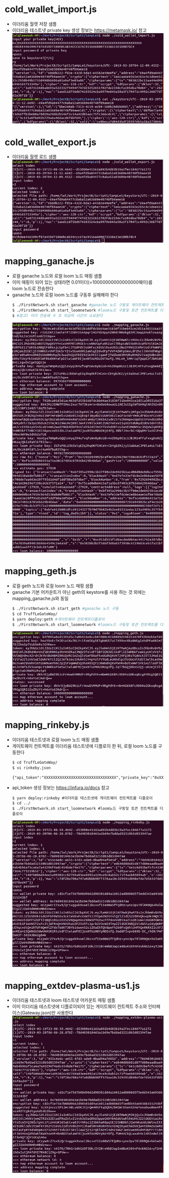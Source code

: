 # cold_wallet_import.js
- 이더리움 월렛 저장 샘플
- 이더리움 테스트넷 private key 생성 정보는 https://metamask.io/ 참고
  ![](./images/cold_wallet_import.png)

# cold_wallet_export.js
- 이더리움 월렛 로드 샘플
  ![](./images/cold_wallet_export.png)

# mapping_ganache.js
- 로컬 ganache 노드와 로컬 loom 노드 매핑 샘플
- 이미 매핑이 되어 있는 상태라면 0.01이더(=10000000000000000웨이)를 loom 노드로 전송한다
- ganache 노드와 로컬 loom 노드를 구동후 실해해야 한다
  ```bash
  $ ./FirstNetwork.sh start_ganache #ganache 노드 구동및 게이트웨이 컨트렉트를 디플로이
  $ ./FirstNetwork.sh start_loomnetwork #loom노드 구동및 토큰 컨트렉트를 디플로이
  $ #참고) 이더 전송에 수 초 이상의 시간이 소요된다
  ```
  ![](./images/mapping_ganache-1.png)
  ![](./images/mapping_ganache-2.png)

# mapping_geth.js
- 로컬 geth 노드와 로컬 loom 노드 매핑 샘플
- ganache 기본 어카운트가 아닌 geth의 keystore를 사용 하는 것 외에는 mapping_ganache.js와 동일
  ```bash
  $ ./FirstNetwork.sh start_geth #ganache 노드 구동
  $ cd TruffLeGateWay/
  $ yarn deploy:geth #게이트웨이 컨트렉트디플로이
  $ ./FirstNetwork.sh start_loomnetwork #loom노드 구동및 토큰 컨트렉트를 디플로이
  ```
  ![](./images/mapping_geth.png)

# mapping_rinkeby.js
- 이더리움 테스트넷과 로컬 loom 노드 매핑 샘플
- 게이트웨이 컨트렉트를 이더리움 테스트넷에 디플로이 한 뒤, 로컬 loom 노드를 구동한다
  ```bash
  $ cd TruffLeGateWay/
  $ vi rinkeby.json
  ```
  ```
  {"api_token":"XXXXXXXXXXXXXXXXXXXXXXXXXXXXXXXX","private_key":"0xXXXXXXXXXXXXXXXXXXXXXXXXXXXXXXXXXXXXXXXXXXXXXXXXXXXXXXXXXXXXXXXX"}
  ```
- api_token 생성 정보는 https://infura.io/docs 참고
  ```
  $ yarn deploy:rinkeby #이더리움 테스트넷에 게이트웨이 컨트렉트를 디플로이
  $ cd ../
  $ ./FirstNetwork.sh start_loomnetwork #loom노드 구동및 토큰 컨트렉트를 디플로이
  ```
  ![](./images/mapping_rinkeby.png)

# mapping_extdev-plasma-us1.js
- 이더리움 테스트넷과 loom 테스트넷 어카운트 매핑 샘플
- 이미 이더리움 테스트넷에 디플로이되어 있는 게이트웨이 컨트렉트 주소와 인터페이스(Gateway.json)만 사용한다
  ![](./images/mapping_extdev-plasma-us1.png)
